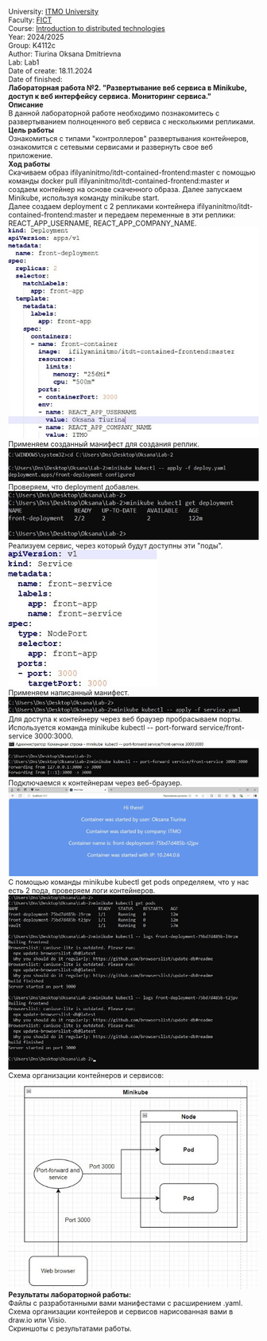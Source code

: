 University: [ITMO University](https://itmo.ru/ru/)    
Faculty: [FICT](https://fict.itmo.ru)     
Course: [Introduction to distributed technologies](https://github.com/itmo-ict-faculty/introduction-to-distributed-technologies)    
Year: 2024/2025    
Group: K4112c   
Author: Tiurina Oksana Dmitrievna    
Lab: Lab1      
Date of create: 18.11.2024   
Date of finished:   
**Лабораторная работа №2. "Развертывание веб сервиса в Minikube, доступ к веб интерфейсу сервиса. Мониторинг сервиса."**    
**Описание**     
В данной лабораторной работе необходимо познакомитесь с развертыванием полноценного веб сервиса с несколькими репликами.   
**Цель работы**    
Ознакомиться с типами "контроллеров" развертывания контейнеров, ознакомится с сетевыми сервисами и развернуть свое веб приложение.    
**Ход работы**     
Скачиваем образ ifilyaninitmo/itdt-contained-frontend:master с помощью команды docker pull ifilyaninitmo/itdt-contained-frontend:master и создаем контейнер на основе скаченного образа. Далее запускаем Minikube, используя команду minikube start.   
Далее создаем deployment с 2 репликами контейнера ifilyaninitmo/itdt-contained-frontend:master и передаем переменные в эти реплики: REACT_APP_USERNAME, REACT_APP_COMPANY_NAME.   
![screen](https://github.com/OksanaT888/2024_2025-introduction_to_distributed_technologies-k4112c-tiurina_o_d/blob/main/lab2/picture/1.jpg)    
Применяем созданный манифест для создания реплик.    
![screen](https://github.com/OksanaT888/2024_2025-introduction_to_distributed_technologies-k4112c-tiurina_o_d/blob/main/lab2/picture/2.jpg)    
Проверяем, что deployment добавлен.   
![screen](https://github.com/OksanaT888/2024_2025-introduction_to_distributed_technologies-k4112c-tiurina_o_d/blob/main/lab2/picture/3.jpg)     
Реализуем сервис, через который будут доступны эти "поды".   
![screen](https://github.com/OksanaT888/2024_2025-introduction_to_distributed_technologies-k4112c-tiurina_o_d/blob/main/lab2/picture/4.jpg)    
Применяем написанный манифест.   
![screen](https://github.com/OksanaT888/2024_2025-introduction_to_distributed_technologies-k4112c-tiurina_o_d/blob/main/lab2/picture/5.jpg)   
Для доступа к контейнеру через веб браузер пробрасываем порты. Используется команда minikube kubectl -- port-forward service/front-service 3000:3000.   
![screen](https://github.com/OksanaT888/2024_2025-introduction_to_distributed_technologies-k4112c-tiurina_o_d/blob/main/lab2/picture/6.jpg)   
Подключаемся к контейнерам через веб-браузер.    
![screen](https://github.com/OksanaT888/2024_2025-introduction_to_distributed_technologies-k4112c-tiurina_o_d/blob/main/lab2/picture/7.jpg)   
С помощью команды minikube kubectl get pods определяем, что у нас есть 2 пода, проверяем логи контейнеров.   
![screen](https://github.com/OksanaT888/2024_2025-introduction_to_distributed_technologies-k4112c-tiurina_o_d/blob/main/lab2/picture/8.jpg)   
Схема организации контейнеров и сервисов:    
![screen](https://github.com/OksanaT888/2024_2025-introduction_to_distributed_technologies-k4112c-tiurina_o_d/blob/main/lab2/picture/9.jpg)      
**Результаты лабораторной работы:**         
Файлы с разработанными вами манифестами с расширением .yaml.  
Схема организации контейеров и сервисов нарисованная вами в draw.io или Visio.  
Скриншоты c результатами работы.   
